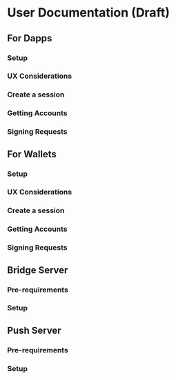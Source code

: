 # User Documentation \(Draft\)

## For Dapps

### Setup

### UX Considerations

### Create a session

### Getting Accounts

### Signing Requests

## For Wallets

### Setup

### UX Considerations

### Create a session

### Getting Accounts

### Signing Requests

## Bridge Server

### Pre-requirements

### Setup

## Push Server

### Pre-requirements

### Setup

